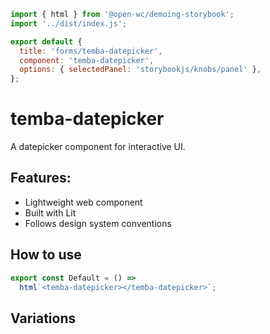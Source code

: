 ```js script
import { html } from '@open-wc/demoing-storybook';
import '../dist/index.js';

export default {
  title: 'forms/temba-datepicker',
  component: 'temba-datepicker',
  options: { selectedPanel: 'storybookjs/knobs/panel' },
};
```

# temba-datepicker

A datepicker component for interactive UI.

## Features:

- Lightweight web component
- Built with Lit
- Follows design system conventions

## How to use

```js preview-story
export const Default = () =>
  html`<temba-datepicker></temba-datepicker>`;
```

## Variations


